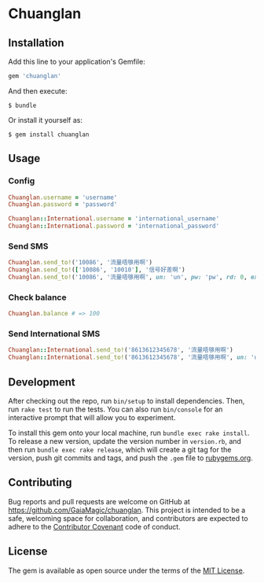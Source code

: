# Chuanglan

## Installation

Add this line to your application's Gemfile:

```ruby
gem 'chuanglan'
```

And then execute:

    $ bundle

Or install it yourself as:

    $ gem install chuanglan

## Usage

### Config

```ruby
Chuanglan.username = 'username'
Chuanglan.password = 'password'

Chuanglan::International.username = 'international_username'
Chuanglan::International.password = 'international_password'
```

### Send SMS

```ruby
Chuanglan.send_to!('10086', '流量唔够用啊')
Chuanglan.send_to!(['10086', '10010'], '信号好差啊')
Chuanglan.send_to!('10086', '流量唔够用啊', un: 'un', pw: 'pw', rd: 0, ex: 'ex')
```

### Check balance

```ruby
Chuanglan.balance # => 100
```

### Send International SMS

```ruby
Chuanglan::International.send_to!('8613612345678', '流量唔够用啊')
Chuanglan::International.send_to!('8613612345678', '流量唔够用啊', un: 'un', pw: 'pw', dc: 15, rf: 1, tf: 3)
```

## Development

After checking out the repo, run `bin/setup` to install dependencies. Then, run `rake test` to run the tests. You can also run `bin/console` for an interactive prompt that will allow you to experiment.

To install this gem onto your local machine, run `bundle exec rake install`. To release a new version, update the version number in `version.rb`, and then run `bundle exec rake release`, which will create a git tag for the version, push git commits and tags, and push the `.gem` file to [rubygems.org](https://rubygems.org).

## Contributing

Bug reports and pull requests are welcome on GitHub at https://github.com/GaiaMagic/chuanglan. This project is intended to be a safe, welcoming space for collaboration, and contributors are expected to adhere to the [Contributor Covenant](contributor-covenant.org) code of conduct.


## License

The gem is available as open source under the terms of the [MIT License](http://opensource.org/licenses/MIT).

